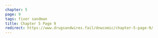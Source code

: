 ```yaml
---
chapter: 5
page: 9
tags: fixer sandman
title: Chapter 5 Page 9
redirect: https://www.drugsandwires.fail/dnwcomic/chapter-5-page-9/
---
```

